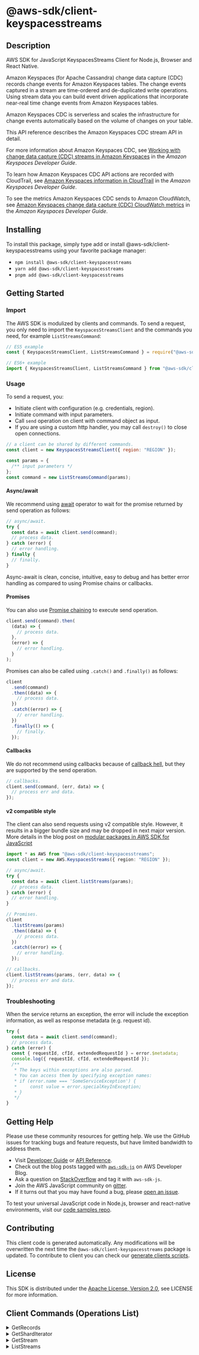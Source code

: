 <!-- generated file, do not edit directly -->

# @aws-sdk/client-keyspacesstreams

## Description

AWS SDK for JavaScript KeyspacesStreams Client for Node.js, Browser and React Native.

<p>Amazon Keyspaces (for Apache Cassandra) change data capture (CDC) records change events for Amazon Keyspaces tables. The change events captured in a stream are time-ordered and de-duplicated write operations. Using stream data you can build event driven applications that incorporate near-real time change events from Amazon Keyspaces tables. </p> <p>Amazon Keyspaces CDC is serverless and scales the infrastructure for change events automatically based on the volume of changes on your table. </p> <p> This API reference describes the Amazon Keyspaces CDC stream API in detail. </p> <p>For more information about Amazon Keyspaces CDC, see <a href="https://docs.aws.amazon.com/keyspaces/latest/devguide/cdc.html">Working with change data capture (CDC) streams in Amazon Keyspaces</a> in the <i>Amazon Keyspaces Developer Guide</i>.</p> <p>To learn how Amazon Keyspaces CDC API actions are recorded with CloudTrail, see <a href="https://docs.aws.amazon.com/keyspaces/latest/devguide/logging-using-cloudtrail.html#service-name-info-in-cloudtrail">Amazon Keyspaces information in CloudTrail</a> in the <i>Amazon Keyspaces Developer Guide</i>.</p> <p>To see the metrics Amazon Keyspaces CDC sends to Amazon CloudWatch, see <a href="https://docs.aws.amazon.com/keyspaces/latest/devguide/metrics-dimensions.html#keyspaces-cdc-metrics">Amazon Keyspaces change data capture (CDC) CloudWatch metrics</a> in the <i>Amazon Keyspaces Developer Guide</i>.</p>

## Installing

To install this package, simply type add or install @aws-sdk/client-keyspacesstreams
using your favorite package manager:

- `npm install @aws-sdk/client-keyspacesstreams`
- `yarn add @aws-sdk/client-keyspacesstreams`
- `pnpm add @aws-sdk/client-keyspacesstreams`

## Getting Started

### Import

The AWS SDK is modulized by clients and commands.
To send a request, you only need to import the `KeyspacesStreamsClient` and
the commands you need, for example `ListStreamsCommand`:

```js
// ES5 example
const { KeyspacesStreamsClient, ListStreamsCommand } = require("@aws-sdk/client-keyspacesstreams");
```

```ts
// ES6+ example
import { KeyspacesStreamsClient, ListStreamsCommand } from "@aws-sdk/client-keyspacesstreams";
```

### Usage

To send a request, you:

- Initiate client with configuration (e.g. credentials, region).
- Initiate command with input parameters.
- Call `send` operation on client with command object as input.
- If you are using a custom http handler, you may call `destroy()` to close open connections.

```js
// a client can be shared by different commands.
const client = new KeyspacesStreamsClient({ region: "REGION" });

const params = {
  /** input parameters */
};
const command = new ListStreamsCommand(params);
```

#### Async/await

We recommend using [await](https://developer.mozilla.org/en-US/docs/Web/JavaScript/Reference/Operators/await)
operator to wait for the promise returned by send operation as follows:

```js
// async/await.
try {
  const data = await client.send(command);
  // process data.
} catch (error) {
  // error handling.
} finally {
  // finally.
}
```

Async-await is clean, concise, intuitive, easy to debug and has better error handling
as compared to using Promise chains or callbacks.

#### Promises

You can also use [Promise chaining](https://developer.mozilla.org/en-US/docs/Web/JavaScript/Guide/Using_promises#chaining)
to execute send operation.

```js
client.send(command).then(
  (data) => {
    // process data.
  },
  (error) => {
    // error handling.
  }
);
```

Promises can also be called using `.catch()` and `.finally()` as follows:

```js
client
  .send(command)
  .then((data) => {
    // process data.
  })
  .catch((error) => {
    // error handling.
  })
  .finally(() => {
    // finally.
  });
```

#### Callbacks

We do not recommend using callbacks because of [callback hell](http://callbackhell.com/),
but they are supported by the send operation.

```js
// callbacks.
client.send(command, (err, data) => {
  // process err and data.
});
```

#### v2 compatible style

The client can also send requests using v2 compatible style.
However, it results in a bigger bundle size and may be dropped in next major version. More details in the blog post
on [modular packages in AWS SDK for JavaScript](https://aws.amazon.com/blogs/developer/modular-packages-in-aws-sdk-for-javascript/)

```ts
import * as AWS from "@aws-sdk/client-keyspacesstreams";
const client = new AWS.KeyspacesStreams({ region: "REGION" });

// async/await.
try {
  const data = await client.listStreams(params);
  // process data.
} catch (error) {
  // error handling.
}

// Promises.
client
  .listStreams(params)
  .then((data) => {
    // process data.
  })
  .catch((error) => {
    // error handling.
  });

// callbacks.
client.listStreams(params, (err, data) => {
  // process err and data.
});
```

### Troubleshooting

When the service returns an exception, the error will include the exception information,
as well as response metadata (e.g. request id).

```js
try {
  const data = await client.send(command);
  // process data.
} catch (error) {
  const { requestId, cfId, extendedRequestId } = error.$metadata;
  console.log({ requestId, cfId, extendedRequestId });
  /**
   * The keys within exceptions are also parsed.
   * You can access them by specifying exception names:
   * if (error.name === 'SomeServiceException') {
   *     const value = error.specialKeyInException;
   * }
   */
}
```

## Getting Help

Please use these community resources for getting help.
We use the GitHub issues for tracking bugs and feature requests, but have limited bandwidth to address them.

- Visit [Developer Guide](https://docs.aws.amazon.com/sdk-for-javascript/v3/developer-guide/welcome.html)
  or [API Reference](https://docs.aws.amazon.com/AWSJavaScriptSDK/v3/latest/index.html).
- Check out the blog posts tagged with [`aws-sdk-js`](https://aws.amazon.com/blogs/developer/tag/aws-sdk-js/)
  on AWS Developer Blog.
- Ask a question on [StackOverflow](https://stackoverflow.com/questions/tagged/aws-sdk-js) and tag it with `aws-sdk-js`.
- Join the AWS JavaScript community on [gitter](https://gitter.im/aws/aws-sdk-js-v3).
- If it turns out that you may have found a bug, please [open an issue](https://github.com/aws/aws-sdk-js-v3/issues/new/choose).

To test your universal JavaScript code in Node.js, browser and react-native environments,
visit our [code samples repo](https://github.com/aws-samples/aws-sdk-js-tests).

## Contributing

This client code is generated automatically. Any modifications will be overwritten the next time the `@aws-sdk/client-keyspacesstreams` package is updated.
To contribute to client you can check our [generate clients scripts](https://github.com/aws/aws-sdk-js-v3/tree/main/scripts/generate-clients).

## License

This SDK is distributed under the
[Apache License, Version 2.0](http://www.apache.org/licenses/LICENSE-2.0),
see LICENSE for more information.

## Client Commands (Operations List)

<details>
<summary>
GetRecords
</summary>

[Command API Reference](https://docs.aws.amazon.com/AWSJavaScriptSDK/v3/latest/client/keyspacesstreams/command/GetRecordsCommand/) / [Input](https://docs.aws.amazon.com/AWSJavaScriptSDK/v3/latest/Package/-aws-sdk-client-keyspacesstreams/Interface/GetRecordsCommandInput/) / [Output](https://docs.aws.amazon.com/AWSJavaScriptSDK/v3/latest/Package/-aws-sdk-client-keyspacesstreams/Interface/GetRecordsCommandOutput/)

</details>
<details>
<summary>
GetShardIterator
</summary>

[Command API Reference](https://docs.aws.amazon.com/AWSJavaScriptSDK/v3/latest/client/keyspacesstreams/command/GetShardIteratorCommand/) / [Input](https://docs.aws.amazon.com/AWSJavaScriptSDK/v3/latest/Package/-aws-sdk-client-keyspacesstreams/Interface/GetShardIteratorCommandInput/) / [Output](https://docs.aws.amazon.com/AWSJavaScriptSDK/v3/latest/Package/-aws-sdk-client-keyspacesstreams/Interface/GetShardIteratorCommandOutput/)

</details>
<details>
<summary>
GetStream
</summary>

[Command API Reference](https://docs.aws.amazon.com/AWSJavaScriptSDK/v3/latest/client/keyspacesstreams/command/GetStreamCommand/) / [Input](https://docs.aws.amazon.com/AWSJavaScriptSDK/v3/latest/Package/-aws-sdk-client-keyspacesstreams/Interface/GetStreamCommandInput/) / [Output](https://docs.aws.amazon.com/AWSJavaScriptSDK/v3/latest/Package/-aws-sdk-client-keyspacesstreams/Interface/GetStreamCommandOutput/)

</details>
<details>
<summary>
ListStreams
</summary>

[Command API Reference](https://docs.aws.amazon.com/AWSJavaScriptSDK/v3/latest/client/keyspacesstreams/command/ListStreamsCommand/) / [Input](https://docs.aws.amazon.com/AWSJavaScriptSDK/v3/latest/Package/-aws-sdk-client-keyspacesstreams/Interface/ListStreamsCommandInput/) / [Output](https://docs.aws.amazon.com/AWSJavaScriptSDK/v3/latest/Package/-aws-sdk-client-keyspacesstreams/Interface/ListStreamsCommandOutput/)

</details>

